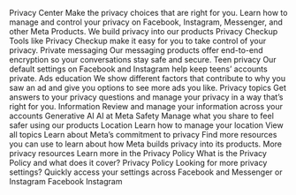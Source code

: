 Privacy Center
Make the privacy choices that are right for you. Learn how to manage and control your privacy on Facebook, Instagram, Messenger, and other Meta Products.
We build privacy into our products
Privacy Checkup
Tools like Privacy Checkup make it easy for you to take control of your privacy.
Private messaging
Our messaging products offer end-to-end encryption so your conversations stay safe and secure.
Teen privacy
Our default settings on Facebook and Instagram help keep teens’ accounts private.
Ads education
We show different factors that contribute to why you saw an ad and give you options to see more ads you like.
Privacy topics
Get answers to your privacy questions and manage your privacy in a way that’s right for you.
Information
Review and manage your information across your accounts
Generative AI
AI at Meta
Safety
Manage what you share to feel safer using our products
Location
Learn how to manage your location
View all topics
Learn about Meta’s commitment to privacy
Find more resources you can use to learn about how Meta builds privacy into its products.
More privacy resources
Learn more in the Privacy Policy
What is the Privacy Policy and what does it cover?
Privacy Policy
Looking for more privacy settings?
Quickly access your settings across Facebook and Messenger or Instagram
Facebook
Instagram